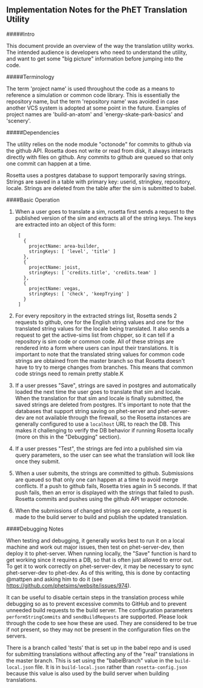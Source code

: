 Implementation Notes for the PhET Translation Utility
-----------------------------------------------------

#####Intro

This document provide an overview of the way the translation utility works.  The intended audience is developers who
need to understand the utility, and want to get some "big picture" information before jumping into the code.

#####Terminology

The term 'project name' is used throughout the code as a means to reference a simulation or common code library.  This
is essentially the repository name, but the term 'repository name' was avoided in case another VCS system is adopted
at some point in the future.  Examples of project names are 'build-an-atom' and 'energy-skate-park-basics' and 
'scenery'.

#####Dependencies

The utility relies on the node module "octonode" for commits to github via the github API. Rosetta does not write or 
read from disk, it always interacts directly with files on github. Any commits to github are queued so that only one
commit can happen at a time.

Rosetta uses a postgres database to support temporarily saving strings. Strings are saved in a table with primary key:
userid, stringkey, repository, locale. Strings are deleted from the table after the sim is submitted to babel.

####Basic Operation

1. When a user goes to translate a sim, rosetta first sends a request to the published version of the sim and extracts
all of the string keys. The keys are extracted into an object of this form:

        [ 
          {
            projectName: area-builder,
            stringKeys: [ 'level', 'title' ]
          },
          {
            projectName: joist,
            stringKeys: [ 'credits.title', 'credits.team' ]
          },
          {
            projectName: vegas,
            stringKeys: [ 'check', 'keepTrying' ]
          }
        ]
        
2. For every repository in the extracted strings list, Rosetta sends 2 requests to github, one for the English string 
values and one for the translated string values for the locale being translated. It also sends a request to get the 
active-sims list from chipper, so it can tell if a repository is sim code or common code. All of these strings are 
rendered into a form where users can input their translations.  It is important to note that the translated string
values for common code strings are obtained from the master branch so that Rosetta doesn't have to try to merge changes
from branches.  This means that common code strings need to remain pretty stable.K 
3. If a user presses "Save", strings are saved in postgres and automatically loaded the next time the user goes to
translate that sim and locale. When the translation for that sim and locale is finally submitted, the saved strings are
deleted from postgres.  It's important to note that the databases that support string saving on phet-server and
phet-server-dev are not available through the firewall, so the Rosetta instances are generally configured to use a
`localhost` URL to reach the DB.  This makes it challenging to verify the DB behavior if running Rosetta locally (more
on this in the "Debugging" section).
4. If a user presses "Test", the strings are fed into a published sim via query parameters, so the user can see what the
translation will look like once they submit.
5. When a user submits, the strings are committed to github. Submissions are queued so that only one can happen at a
time to avoid merge conflicts. If a push to github fails, Rosetta tries again in 5 seconds. If that push fails, then an
error is displayed with the strings that failed to push. Rosetta commits and pushes using the github API wrapper
octonode.
6. When the submissions of changed strings are complete, a request is made to the build server to build and publish the
updated translation.

####Debugging Notes

When testing and debugging, it generally works best to run it on a local machine and work out major issues, then test
on phet-server-dev, then deploy it to phet-server.  When running locally, the "Save" function is hard to get working
since it requires a DB, so that is often just allowed to error out.  To get it to work correctly on phet-server-dev, it
may be necessary to sync phet-server-dev to phet-dev.  As of this writing, this is done by contacting @mattpen and
asking him to do it (see https://github.com/phetsims/website/issues/974).

It can be useful to disable certain steps in the translation process while debugging so as to prevent excessive commits
to GitHub and to prevent unneeded build requests to the build server.  The configuration parameters 
`performStringCommits` and `sendBuildRequests` are supported.  Please look through the code to see how these are used.
They are considered to be true if not present, so they may not be present in the configuration files on the servers.

There is a branch called 'tests' that is set up in the babel repo and is used for submitting translations without
affecting any of the "real" translations in the master branch.  This is set using the "babelBranch" value in the
`build-local.json` file.  It is in `build-local.json` rather than `rosetta-config.json` because this value is also used
by the build server when building translations.

